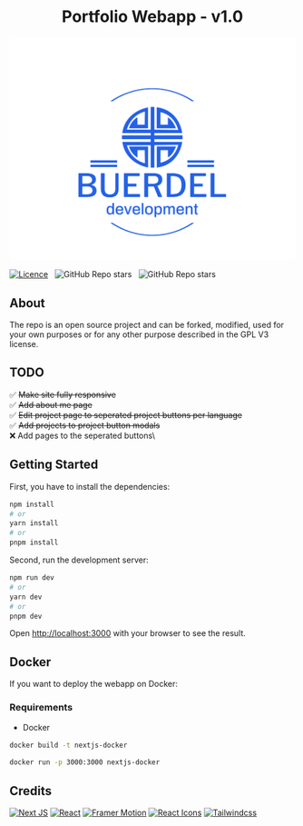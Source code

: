 <h1 align="center">
    Portfolio Webapp - v1.0
</h1>
<div align="center">
    <img src="./public/images/logo-no-background.svg"/>
</div>

[![Licence](https://img.shields.io/badge/License-GPL%20v3-blue.svg?color=blue&style=for-the-badge)](./LICENSE) &nbsp;
![GitHub Repo stars](https://img.shields.io/github/stars/LostWhiteHat/portfolio?color=red&logo=github&style=for-the-badge) &nbsp;
![GitHub Repo stars](https://img.shields.io/github/forks/LostWhiteHat/portfolio?color=red&logo=github&style=for-the-badge) &nbsp;


## About
The repo is an open source project and can be forked, modified, used for your own purposes or for any other purpose described in the GPL V3 license.


## TODO
✅ ~~Make site fully responsive~~\
✅ ~~Add about me page~~\
✅ ~~Edit project page to seperated project buttons per language~~\
✅ ~~Add projects to project button modals~~\
❌ Add pages to the seperated buttons\

## Getting Started

First, you have to install the dependencies:

```bash
npm install
# or
yarn install
# or
pnpm install
```

Second, run the development server:

```bash
npm run dev
# or
yarn dev
# or
pnpm dev
```

Open [http://localhost:3000](http://localhost:3000) with your browser to see the result.


## Docker
If you want to deploy the webapp on Docker:
### Requirements

- Docker


```bash
docker build -t nextjs-docker
```

```bash
docker run -p 3000:3000 nextjs-docker
```

## Credits
[![Next JS](https://img.shields.io/badge/Next-black?style=for-the-badge&logo=next.js&logoColor=white)](https://github.com/vercel/next.js/)
[![React](https://img.shields.io/badge/react-%2320232a.svg?style=for-the-badge&logo=react&logoColor=%2361DAFB)](https://github.com/facebook/react)
[![Framer Motion](https://img.shields.io/badge/Framer-black?style=for-the-badge&logo=framer&logoColor=white)](https://github.com/framer/motion)
[![React Icons](https://img.shields.io/badge/React%20Icons-red?style=for-the-badge&logo=react&logoColor=black)](https://github.com/react-icons/react-icons)
[![Tailwindcss](https://img.shields.io/badge/Tailwindcss-blue?style=for-the-badge&logo=tailwindcss&logoColor=marine)](https://github.com/tailwindlabs/tailwindcss)
